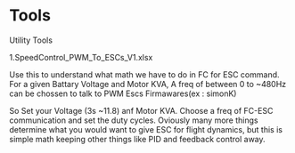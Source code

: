 # Tools
Utility Tools

1.SpeedControl_PWM_To_ESCs_V1.xlsx

Use this to understand what math we have to do in FC for ESC command.
For a given Battary Voltage and Motor KVA, A freq of between 0 to ~480Hz can be chossen to talk to PWM Escs Firmawares(ex : simonK)

So Set your Voltage (3s ~11.8) anf Motor KVA. Choose a freq of FC-ESC communication and set the duty cycles.
Oviously many more things determine what you would want to give ESC for flight dynamics, but this is simple math keeping other things like PID and feedback
control away.
